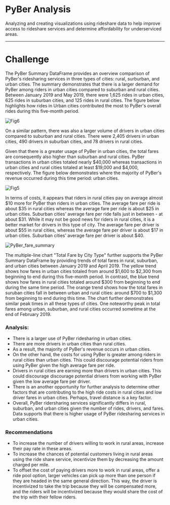 # PyBer Analysis
Analyzing and creating visualizations using rideshare data to help improve access to rideshare services and determine affordability for underserviced areas.

---

# Challenge
The PyBer Summary DataFrame provides an overview comparison of PyBer's ridesharing services in three types of cities: rural, surburban, and urban cities. The summary demonstrates that there is a larger demand for PyBer among riders in urban cities compared to suburban and rural cities. Between January 2019 and May 2019, there were 1,625 rides in urban cities, 625 rides in suburban cities, and 125 rides in rural cities. The figure below highlights how rides in Urban cities contributed the most to PyBer's overall rides during this five-month period.

![Fig6](https://user-images.githubusercontent.com/90435301/138172706-477af34f-747f-49a5-92bb-ff3abf3c6813.png)

On a similar pattern, there was also a larger volume of drivers in urban cities compared to suburban and rural cities. There were 2,405 drivers in urban cities, 490 drivers in suburban cities, and 78 drivers in rural cities. 

Given that there is a greater usage of PyBer in urban cities, the total fares are consequently also higher than suburban and rural cities. PyBer transactions in urban cities totaled nearly $40,000 whereas transactions in urban cities and rural cities totaled at least $19,000 and $4,000, respectively. The figure below demonstrates where the majority of PyBer's revenue occurred during this time period: urban cities.

![Fig5](https://user-images.githubusercontent.com/90435301/138172825-8d09ade3-0705-4ae7-bf53-83ba1a066c04.png)

In terms of costs, it appears that riders in rural cities pay on average almost $10 more for PyBer than riders in urban cities. The average fare per ride is about $35 in rural cities whereas the average fare per ride is about $25 in urban cities. Suburban cities' average fare per ride falls just in between - at about $31. While it may not be good news for riders in rural cities, it is a better market for drivers in this type of city. The average fare per driver is about $55 in rural cities, whereas the average fare per driver is about $17 in urban cities. Suburban cities' average fare per driver is about $40.

![PyBer_fare_summary](https://user-images.githubusercontent.com/90435301/138172846-ca924c83-b08b-4795-ad85-e60e00dc532e.png)

The multiple-line chart "Total Fare by City Type" further supports the PyBer Summary DataFrame by providing trends of total fares in rural, suburban, and urban cities between January 2019 and April 2019. The yellow trend shows how fares in urban cities totaled from around $1,600 to $2,300 from beginning to end during this five-month period. In contrast, the blue trend shows how fares in rural cities totaled around $300 from beginning to end during the same time period. The orange trend shows how the total fares in suruban cities fall in between urban and rural cities: around $700 to $1,300 from beginning to end during this time. The chart further demonstrates similar peak times in all these types of cities. One noteworthy peak in total fares among urban, suburban, and rural cities occurred sometime at the end of February 2019.


### Analysis:
* There is a larger use of PyBer ridesharing in urban cities.
* There are more drivers in urban cities than rural cities.
* As a result, the majority of PyBer's revenue occurs in urban cities.
* On the other hand, the costs for using PyBer is greater among riders in rural cities than urban cities. This could discourage potential riders from using PyBer given the high average fare per ride. 
* Drivers in rural cities are earning more than drivers in urban cities. This could discourage discourage potential drivers from working with PyBer given the low average fare per driver.
* There is an another opportunity for further analysis to determine other factors that are contributing to the high ride costs in rural cities and low driver fares in urban cities. Perhaps, travel distance is a key factor.
* Overall, PyBer ridersharing services significantly differs in rural, suburban, and urban cities given the number of rides, drivers, and fares. Data supports that there is higher usage of PyBer ridesharing services in urban cities.

### Recommendations
* To increase the number of drivers willing to work in rural areas, increase their pay rate in these areas. 
* To increase the chances of potential customers living in rural areas using the ride share service, incentivize them by decreasing the amount charged per mile.
* To offset the cost of paying drivers more to work in rural areas, offer a ride pool option, larger vehicles can pick up more than one person if they are headed in the same general direction. This way, the driver is incentivized to take the trip because they will be compensated more, and the riders will be incentivized because they would share the cost of the trip with their fellow riders.
